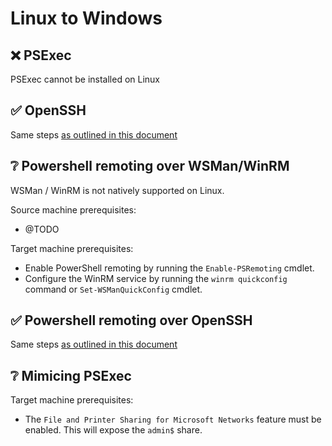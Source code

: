 # Linux to Windows

## ❌ PSExec

PSExec cannot be installed on Linux

## ✅ OpenSSH

Same steps [as outlined in this document](./windows-to-windows.md#✅-openssh)

## ❔ Powershell remoting over WSMan/WinRM

WSMan / WinRM is not natively supported on Linux.

Source machine prerequisites:

- @TODO

Target machine prerequisites:

- Enable PowerShell remoting by running the `Enable-PSRemoting` cmdlet.
- Configure the WinRM service by running the `winrm quickconfig` command or `Set-WSManQuickConfig` cmdlet.

## ✅ Powershell remoting over OpenSSH

Same steps [as outlined in this document](./windows-to-windows.md#✅-powershell-remoting-over-openssh)

## ❔ Mimicing PSExec

Target machine prerequisites:

- The `File and Printer Sharing for Microsoft Networks` feature must be enabled. This will expose the `admin$` share.

